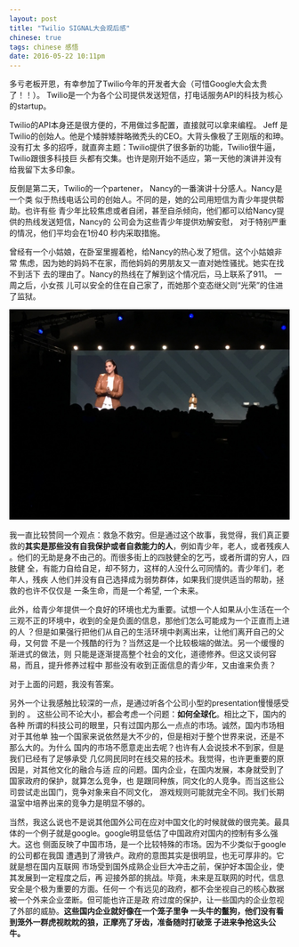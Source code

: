 ```yaml
---
layout: post
title: "Twilio SIGNAL大会观后感"
chinese: true
tags: chinese 感悟
date: 2016-05-22 10:11pm
---
```


  多亏老板开恩，有幸参加了Twilio今年的开发者大会（可惜Google大会太贵了！！）。
  Twilio是一个为各个公司提供发送短信，打电话服务API的科技为核心的startup。

  Twilio的API本身还是很方便的，不用做过多配置，直接就可以拿来编程。 Jeff 是
Twilio的创始人。他是个矮胖矮胖略微秃头的CEO。大背头像极了王刚版的和珅。 没有打太
多的招呼，就直奔主题：Twilio提供了很多新的功能，Twilio很牛逼，Twilio跟很多科技巨
头都有交集。也许是刚开始不适应，第一天他的演讲并没有给我留下太多印象。

反倒是第二天，Twilio的一个partener， Nancy的一番演讲十分感人。Nancy是一个类
似于热线电话公司的创始人。不同的是，她的公司用短信为青少年提供帮助。也许有些
青少年比较焦虑或者自闭，甚至自杀倾向，他们都可以给Nancy提供的热线发送短信，Nancy的
公司会为这些青少年提供劝解安慰， 对于特别严重的情况，他们平均会在1份40
秒内采取措施。

曾经有一个小姑娘，在卧室里握着枪，给Nancy的热心发了短信。这个小姑娘非常
焦虑，因为她的妈妈不在家，而他妈妈的男朋友又一直对她性骚扰。她实在找不到活下
去的理由了。Nancy的热线在了解到这个情况后，马上联系了911。 一周之后，小女孩
儿可以安全的住在自己家了，而她那个变态继父则“光荣”的住进了监狱。

![Nancy][Nancy]

我一直比较赞同一个观点：救急不救穷。但是通过这个故事，我觉得，我们真正要
救的**其实是那些没有自我保护或者自救能力的人**，例如青少年，老人，或者残疾人
。他们的无助是身不由己的。而很多街上的四肢健全的乞丐，或者所谓的穷人，四肢健
全，有能力自给自足，却不努力，这样的人没什么可同情的。青少年们，老年人，残疾
人他们并没有自己选择成为弱势群体，如果我们提供适当的帮助，拯救的也许不仅仅是
一条生命，而是一个希望, 一个未来。

此外，给青少年提供一个良好的环境也尤为重要。试想一个人如果从小生活在一个
三观不正的环境中，收到的全是负面的信息，那他们怎么可能成为一个正直而上进的人
？但是如果强行把他们从自己的生活环境中剥离出来，让他们离开自己的父母，又何尝
不是一个残酷的行为？当然这是一个比较极端的做法。另一个缓慢的渐进式的做法，则
只能是逐渐提高整个社会的文化，道德修养。但这又谈何容易，而且，提升修养过程中
那些没有收到正面信息的青少年，又由谁来负责？

对于上面的问题，我没有答案。

另外一个让我感触比较深的一点，是通过听各个公司小型的presentation慢慢感受到的
。 这些公司不论大小，都会考虑一个问题：**如何全球化**。相比之下，国内的各种
所谓的科技公司的眼里，只有过国内那么一点点的市场。诚然，国内市场相对于其他单
独一个国家来说依然是大不少的，但是相对于整个世界来说，还是不那么大的。为什么
国内的市场不愿意走出去呢？也许有人会说技术不到家，但是我们已经有了足够承受
几亿网民同时在线交易的技术。我觉得，也许更重要的原因是，对其他文化的融合与适
应的问题。国内企业，在国内发展，本身就受到了国家政府的保护，就算怎么竞争，也
是跟同种族，同文化的人竞争。而当这些公司尝试走出国门，竞争对象来自不同文化，
游戏规则可能就完全不同。我们长期温室中培养出来的竞争力是明显不够的。

当然，我这么说也不是说其他国外公司在应对中国文化的时候就做的很完美。最具
体的一个例子就是google。google明显低估了中国政府对国内的控制有多么强大。这也
侧面反映了中国市场，是一个比较特殊的市场。因为不少类似于google的公司都在我国
遭遇到了滑铁卢。政府的意图其实是很明显，也无可厚非的。它就是想在国内互联网
市场受到国外成熟企业巨大冲击之前，保护好本国企业，使其发展到一定程度之后，再
迎接外部的挑战。毕竟，未来是互联网的时代，信息安全是个极为重要的方面。任何一
个有远见的政府，都不会坐视自己的核心数据被一个外来企业垄断。但可能也许正是政
府过度的保护，让一些国内的企业忽视了外部的威胁。**这些国内企业就好像在一个笼子里争
一头牛的鬣狗，他们没有看到笼外一群虎视眈眈的狼，正摩亮了牙齿，准备随时打破笼
子进来争抢这头公牛。**

[Nancy]: /assets/images/nancy.jpg
